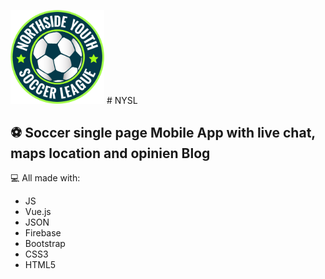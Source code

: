  <img src="img/nysl_logo.png" width="150">              # NYSL


## :soccer: Soccer single page Mobile App with live chat, maps location and opinien Blog

:computer: All made with:

- JS
- Vue.js
- JSON
- Firebase
- Bootstrap
- CSS3
- HTML5


